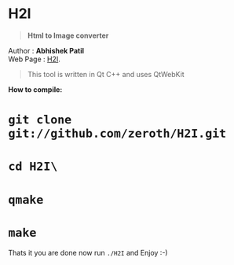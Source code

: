 H2I
===
>__Html to Image converter__

Author   : __Abhishek Patil__   
Web Page : [H2I](http://h2i.abhishekworld.in/ "H2I").

>This tool is written in Qt C++ and uses QtWebKit

__How to compile:__

# `git clone git://github.com/zeroth/H2I.git`
# `cd H2I\`
# `qmake`
# `make`


Thats it you are done now run `./H2I` and Enjoy :-)



